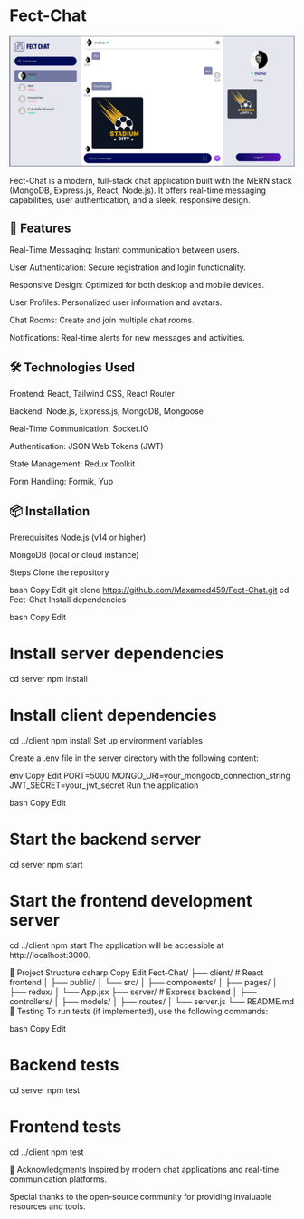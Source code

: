 # Fect-Chat

![Chat UI](./client/src/assets/chat%20app.png)

Fect-Chat is a modern, full-stack chat application built with the MERN stack (MongoDB, Express.js, React, Node.js). It offers real-time messaging capabilities, user authentication, and a sleek, responsive design.

## 🚀 Features

Real-Time Messaging: Instant communication between users.

User Authentication: Secure registration and login functionality.

Responsive Design: Optimized for both desktop and mobile devices.

User Profiles: Personalized user information and avatars.

Chat Rooms: Create and join multiple chat rooms.

Notifications: Real-time alerts for new messages and activities.

## 🛠️ Technologies Used

Frontend: React, Tailwind CSS, React Router

Backend: Node.js, Express.js, MongoDB, Mongoose

Real-Time Communication: Socket.IO

Authentication: JSON Web Tokens (JWT)

State Management: Redux Toolkit

Form Handling: Formik, Yup

## 📦 Installation

Prerequisites
Node.js (v14 or higher)

MongoDB (local or cloud instance)

Steps
Clone the repository

bash
Copy
Edit
git clone https://github.com/Maxamed459/Fect-Chat.git
cd Fect-Chat
Install dependencies

bash
Copy
Edit

# Install server dependencies

cd server
npm install

# Install client dependencies

cd ../client
npm install
Set up environment variables

Create a .env file in the server directory with the following content:

env
Copy
Edit
PORT=5000
MONGO_URI=your_mongodb_connection_string
JWT_SECRET=your_jwt_secret
Run the application

bash
Copy
Edit

# Start the backend server

cd server
npm start

# Start the frontend development server

cd ../client
npm start
The application will be accessible at http://localhost:3000.

📁 Project Structure
csharp
Copy
Edit
Fect-Chat/
├── client/ # React frontend
│ ├── public/
│ └── src/
│ ├── components/
│ ├── pages/
│ ├── redux/
│ └── App.jsx
├── server/ # Express backend
│ ├── controllers/
│ ├── models/
│ ├── routes/
│ └── server.js
└── README.md
🧪 Testing
To run tests (if implemented), use the following commands:

bash
Copy
Edit

# Backend tests

cd server
npm test

# Frontend tests

cd ../client
npm test

🙌 Acknowledgments
Inspired by modern chat applications and real-time communication platforms.

Special thanks to the open-source community for providing invaluable resources and tools.
